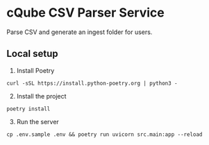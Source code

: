 # cQube CSV Parser Service

Parse CSV and generate an ingest folder for users. 

Local setup
-----------

1. Install Poetry
```shell
curl -sSL https://install.python-poetry.org | python3 -
```
2. Install the project
```shell
poetry install
```
3. Run the server
```shell
cp .env.sample .env && poetry run uvicorn src.main:app --reload
```
